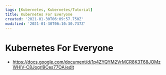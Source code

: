 ```yaml
---
tags: [Kubernetes, Kubernetes/Tutorial]
title: Kubernetes For Everyone
created: '2021-01-30T06:09:57.750Z'
modified: '2021-01-30T06:10:30.737Z'
---
```


# Kubernetes For Everyone

* https://docs.google.com/document/d/1p4ZYQYM2VrMCR8K3T68JOMzWHlV-C8Jogrl9Ces77OA/edit
